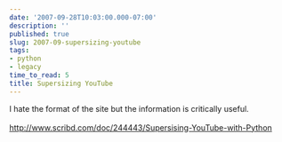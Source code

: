 ```yaml
---
date: '2007-09-28T10:03:00.000-07:00'
description: ''
published: true
slug: 2007-09-supersizing-youtube
tags:
- python
- legacy
time_to_read: 5
title: Supersizing YouTube
---
```


I hate the format of the site but the information is critically useful.<br /><br /><a href="http://www.scribd.com/doc/244443/Supersising-YouTube-with-Python">http://www.scribd.com/doc/244443/Supersising-YouTube-with-Python</a>